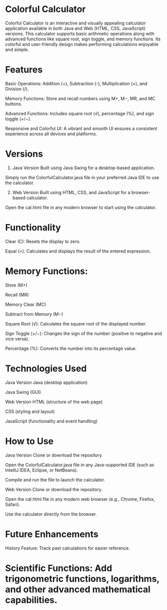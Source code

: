 # Colorful Calculator
Colorful Calculator is an interactive and visually appealing calculator application available in both Java and Web (HTML, CSS, JavaScript) versions. This calculator supports basic arithmetic operations along with advanced functions like square root, sign toggle, and memory functions. Its colorful and user-friendly design makes performing calculations enjoyable and simple.

# Features
Basic Operations: Addition (+), Subtraction (-), Multiplication (×), and Division (/).

Memory Functions: Store and recall numbers using M+, M−, MR, and MC buttons.

Advanced Functions: Includes square root (√), percentage (%), and sign toggle (+/−).

Responsive and Colorful UI: A vibrant and smooth UI ensures a consistent experience across all devices and platforms.

# Versions
1. Java Version
Built using Java Swing for a desktop-based application.

Simply run the ColorfulCalculator.java file in your preferred Java IDE to use the calculator.

2. Web Version
Built using HTML, CSS, and JavaScript for a browser-based calculator.

Open the cal.html file in any modern browser to start using the calculator.

# Functionality
Clear (C): Resets the display to zero.

Equal (=): Calculates and displays the result of the entered expression.

# Memory Functions:

Store (M+)

Recall (MR)

Memory Clear (MC)

Subtract from Memory (M−)

Square Root (√): Calculates the square root of the displayed number.

Sign Toggle (+/−): Changes the sign of the number (positive to negative and vice versa).

Percentage (%): Converts the number into its percentage value.

# Technologies Used
Java Version
Java (desktop application)

Java Swing (GUI)

Web Version
HTML (structure of the web page)

CSS (styling and layout)

JavaScript (functionality and event handling)

# How to Use
Java Version
Clone or download the repository.

Open the ColorfulCalculator.java file in any Java-supported IDE (such as IntelliJ IDEA, Eclipse, or NetBeans).

Compile and run the file to launch the calculator.

Web Version
Clone or download the repository.

Open the cal.html file in any modern web browser (e.g., Chrome, Firefox, Safari).

Use the calculator directly from the browser.

# Future Enhancements
History Feature: Track past calculations for easier reference.

# Scientific Functions: Add trigonometric functions, logarithms, and other advanced mathematical capabilities.

